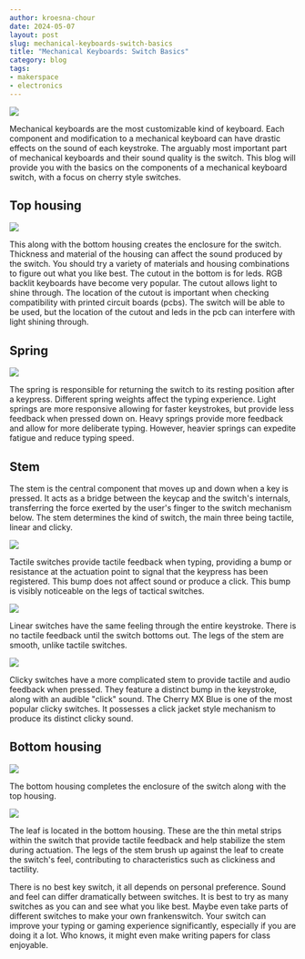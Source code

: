 ```yaml
---
author: kroesna-chour
date: 2024-05-07
layout: post
slug: mechanical-keyboards-switch-basics
title: "Mechanical Keyboards: Switch Basics"
category: blog
tags:
- makerspace
- electronics
---
```

![](/assets/post-media/switches/2024-05-07%20switch%200.JPG)

Mechanical keyboards are the most customizable kind of keyboard. Each component and modification to a mechanical keyboard can have drastic effects on the sound of each keystroke. The arguably most important part of mechanical keyboards and their sound quality is the switch. This blog will provide you with the basics on the components of a mechanical keyboard switch, with a focus on cherry style switches.

## Top housing
![](/assets/post-media/switches/2024-05-07%20switch%201.JPG)

This along with the bottom housing creates the enclosure for the switch. Thickness and material of the housing can affect the sound produced by the switch. You should try a variety of materials and housing combinations to figure out what you like best. The cutout in the bottom is for leds. RGB backlit keyboards have become very popular. The cutout allows light to shine through. The location of the cutout is important when checking compatibility with printed circuit boards (pcbs). The switch will be able to be used, but the location of the cutout and leds in the pcb can interfere with light shining through. 

## Spring
![](/assets/post-media/switches/2024-05-07%20switch%202.JPG)

The spring is responsible for returning the switch to its resting position after a keypress. Different spring weights affect the typing experience. Light springs are more responsive allowing for faster keystrokes, but provide less feedback when pressed down on. Heavy springs provide more feedback and allow for more deliberate typing. However, heavier springs can expedite fatigue and reduce typing speed. 

## Stem
The stem is the central component that moves up and down when a key is pressed. It acts as a bridge between the keycap and the switch's internals, transferring the force exerted by the user's finger to the switch mechanism below. The stem determines the kind of switch, the main three being tactile, linear and clicky.

![](/assets/post-media/switches/2024-05-07%20switch%203.JPG)

Tactile switches provide tactile feedback when typing, providing a bump or resistance at the actuation point to signal that the keypress has been registered. This bump does not affect sound or produce a click. This bump is visibly noticeable on the legs of tactical switches.

![](/assets/post-media/switches/2024-05-07%20switch%204.JPG)

Linear switches have the same feeling through the entire keystroke. There is no tactile feedback until the switch bottoms out. The legs of the stem are smooth, unlike tactile switches.

![](/assets/post-media/switches/2024-05-07%20switch%205.JPG)

Clicky switches have a more complicated stem to provide tactile and audio  feedback when pressed. They feature a distinct bump in the keystroke, along with an audible "click" sound. The Cherry MX Blue is one of the most popular clicky switches. It possesses a click jacket style mechanism to produce its distinct clicky sound.

## Bottom housing
![](/assets/post-media/switches/2024-05-07%20switch%206.JPG)

The bottom housing completes the enclosure of the switch along with the top housing. 

![](/assets/post-media/switches/2024-05-07%20switch%207.JPG)

The leaf is located in the bottom housing. These are the thin metal strips within the switch that provide tactile feedback and help stabilize the stem during actuation. The legs of the stem brush up against the leaf to create the switch's feel, contributing to characteristics such as clickiness and tactility. 

There is no best key switch, it all depends on personal preference. Sound and feel can differ dramatically between switches.  It is best to try as many switches as you can and see what you like best. Maybe even take parts of different switches to make your own frankenswitch. Your switch can improve your typing or gaming experience significantly, especially if you are doing it a lot. Who knows, it might even make writing papers for class enjoyable. 
